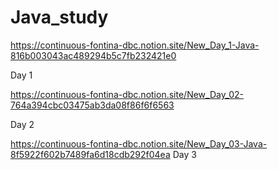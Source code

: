 # Java_study

https://continuous-fontina-dbc.notion.site/New_Day_1-Java-816b003043ac489294b5c7fb232421e0

Day 1

https://continuous-fontina-dbc.notion.site/New_Day_02-764a394cbc03475ab3da08f86f6f6563

Day 2

https://continuous-fontina-dbc.notion.site/New_Day_03-Java-8f5922f602b7489fa6d18cdb292f04ea
Day 3
